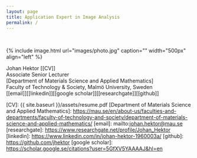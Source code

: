 ```yaml
---
layout: page
title: Application Expert in Image Analysis
permalink: /
---
```

<br>

{% include image.html url="images/photo.jpg" caption="" width="500px" align="left" %}


Johan Hektor [[CV]]<br />
Associate Senior Lecturer <br />
[Department of Materials Science and Applied Mathematics] <br />
Faculty of Technology & Society, Malmö University, Sweden <br />
[[email]][[linkedin]][[google scholar]][[researchgate]][[github]] <br />

[CV]: {{ site.baseurl }}/assets/resume.pdf
[Department of Materials Science and Applied Mathematics]: https://mau.se/en/about-us/faculties-and-departments/faculty-of-technology-and-society/department-of-materials-science-and-applied-mathematics/
[email]: mailto:johan.hektor@mau.se
[researchgate]: https://www.researchgate.net/profile/Johan_Hektor
[linkedin]: https://www.linkedin.com/in/johan-hektor-1960003a/
[github]: https://github.com/jhektor
[google scholar]: https://scholar.google.se/citations?user=5GfXV5YAAAAJ&hl=en
